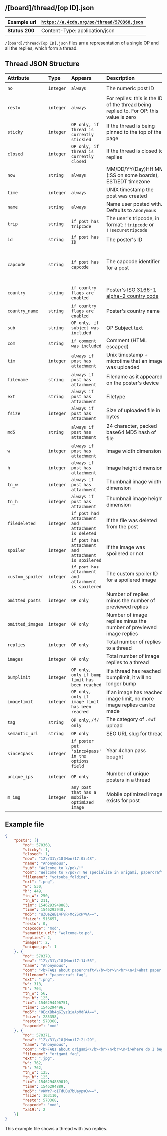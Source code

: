 ## /[board]/thread/[op ID].json ##
| **Example url** | [`https://a.4cdn.org/po/thread/570368.json`](https://a.4cdn.org/po/thread/570368.json) | 
|:----------------|:-------------------------------------|
| **Status 200**  | Content-Type: application/json |

`/[board]/thread/[op ID].json` files are a representation of a single OP and all the replies, which form a thread.

## Thread JSON Structure ##

| **Attribute**   | **Type**       | **Appears**                | **Description** | **Possible values**|
|:----------------|:---------------|:---------------------------|:----------------|:-------------------|
| `no`            | `integer`      | `always` | The numeric post ID | `any positive integer` | 
| `resto`         | `integer`      | `always` | For replies: this is the ID of the thread being replied to. For OP: this value is zero   | `0` or `Any positive integer`|
| `sticky`        | `integer`      | `OP only, if thread is currently stickied` | If the thread is being pinned to the top of the page| `1` or not set|
| `closed`        | `integer`      | `OP only, if thread is currently closed` | If the thread is closed to replies | `1` or not set|
| `now`           | `string`       | `always` | MM/DD/YY(Day)HH:MM (:SS on some boards), EST/EDT timezone | `string` |
| `time`          | `integer`      | `always` | UNIX timestamp the post was created |  `UNIX timestamp` |
| `name`          | `string`       | `always` | Name user posted with. Defaults to `Anonymous` | `any string` |
| `trip`          | `string`       | `if post has tripcode` | The user's tripcode, in format: `!tripcode` or `!!securetripcode`| `any string` |
| `id`            | `string`       | `if post has ID` | The poster's ID | `any 8 characters` |
| `capcode`       | `string`       | `if post has capcode` | The capcode identifier for a post | Not set, `mod`, `admin`, `admin_highlight`, `manager`, `developer`, `founder` |
| `country`       | `string`       | `if country flags are enabled` | Poster's [ISO 3166-1 alpha-2 country code](https://en.wikipedia.org/wiki/ISO_3166-1_alpha-2) | `2 character string` or `XX` if unknown |
| `country_name`  | `string`       | `if country flags are enabled`| Poster's country name | `Name of any country` |
| `sub`           | `string`       | `OP only, if subject was included`| OP Subject text | `any string` |
| `com`           | `string`       | `if comment was included` | Comment (HTML escaped) | `any HTML escaped string` |
| `tim`           | `integer`      | `always if post has attachment` | Unix timestamp + microtime that an image was uploaded | `integer` |
| `filename`      | `string`       | `always if post has attachment` | Filename as it appeared on the poster's device | `any string` |
| `ext`           | `string`       | `always if post has attachment` | Filetype | `.jpg`, `.png`, `.gif`, `.pdf`, `.swf`, `.webm` |
| `fsize`         | `integer`      | `always if post has attachment` | Size of uploaded file in bytes | `any integer` |
| `md5`           | `string`       | `always if post has attachment` | 24 character, packed base64 MD5 hash of file |  |
| `w`             | `integer`      | `always if post has attachment` | Image width dimension | `any integer` |
| `h`             | `integer`      | `always if post has attachment` | Image height dimension | `any integer` |
| `tn_w`          | `integer`      | `always if post has attachment` | Thumbnail image width dimension | `any integer` |
| `tn_h`          | `integer`      | `always if post has attachment` | Thumbnail image height dimension | `any integer` |
| `filedeleted`   | `integer`      | `if post had attachment and attachment is deleted` | If the file was deleted from the post | `1` or not set |
| `spoiler`       | `integer`      | `if post has attachment and attachment is spoilered` | If the image was spoilered or not | `1` or not set |
| `custom_spoiler`| `integer`      | `if post has attachment and attachment is spoilered` | The custom spoiler ID for a spoilered image | `1-10` or not set |
| `omitted_posts` | `integer`      | `OP only` | Number of replies minus the number of previewed replies | `any integer` |
| `omitted_images`| `integer`      | `OP only` | Number of image replies minus the number of previewed image replies | `any integer` |
| `replies`       | `integer`      | `OP only` | Total number of replies to a thread | `any integer` |
| `images`        | `integer`      | `OP only` | Total number of image replies to a thread | `any integer` |
| `bumplimit`     | `integer`      | `OP only, only if bump limit has been reached` | If a thread has reached bumplimit, it will no longer bump | `1` or not set |
| `imagelimit`    | `integer`      | `OP only, only if image limit has been reached` | If an image has reached image limit, no more image replies can be made  | `1` or not set |
| `tag`           | `string`       | `OP only`, `/f/ only` | The category of `.swf` upload |`Game`, `Loop`, etc..|
| `semantic_url`  | `string`       |  `OP only` | SEO URL slug for thread | `string` |
| `since4pass`    | `integer`      | `if poster put 'since4pass' in the options field` | Year 4chan pass bought | `any 4 digit year`|
| `unique_ips`    | `integer`      | `OP only` | Number of unique posters in a thread  | `any integer` | 
| `m_img`         | `integer`      | `any post that has a mobile-optimized image` | Mobile optimized image exists for post | `1` or not set |



## Example file ##

```json
{
    "posts": [{
        "no": 570368,
        "sticky": 1,
        "closed": 1,
        "now": "12\/31\/18(Mon)17:05:48",
        "name": "Anonymous",
        "sub": "Welcome to \/po\/!",
        "com": "Welcome to \/po\/! We specialize in origami, papercraft, and everything that\u2019s relevant to paper engineering. This board is also an great library of relevant PDF books and instructions, one of the best resource of its kind on the internet.<br><br>Questions and discussions of papercraft and origami are welcome. Threads for topics covered by paper engineering in general are also welcome, such as kirigami, bookbinding, printing technology, sticker making, gift boxes, greeting cards, and more.<br><br>Requesting is permitted, even encouraged if it\u2019s a good request; fulfilled requests strengthens this board\u2019s role as a repository of books and instructions. However do try to keep requests in relevant threads, if you can.<br><br>\/po\/ is a slow board! Do not needlessly bump threads.",
        "filename": "yotsuba_folding",
        "ext": ".png",
        "w": 530,
        "h": 449,
        "tn_w": 250,
        "tn_h": 211,
        "tim": 1546293948883,
        "time": 1546293948,
        "md5": "uZUeZeB14FVR+Mc2ScHvVA==",
        "fsize": 516657,
        "resto": 0,
        "capcode": "mod",
        "semantic_url": "welcome-to-po",
        "replies": 2,
        "images": 2,
        "unique_ips": 1
    }, {
        "no": 570370,
        "now": "12\/31\/18(Mon)17:14:56",
        "name": "Anonymous",
        "com": "<b>FAQs about papercraft<\/b><br>\n<br>\n<i>What paper should I use?<\/i><br>\n<br>\nSmall models can be made with light 100 to 150 gsm paper, while large ones are better with heavy 150 to 200+ gsm paper.<br>\n<br>\n<i>Where do I begin with papercraft can I find easy papercrafts?<\/i><br>\n<br>\nPapercraft also requires glue, and cutting tools. A PVA glue stick is works. A pen knife and cutting board is recommended, but otherwise scissors are okay for simple models.<br>\n<br>\nPapercraft normally involves printing and cutting out a number of nets, and and gluing tabs and pieces where appropriate to form a model.<br>\n<br>\nYou can find a variety of papercraft models on this board that may interest you. Ask for some otherwise, and be specific about what you would like. You can search online for \u2018easy papercraft templates\u2019, these links have many.<br>\n<br>\n<a href=\"http:\/\/papercraft.wikidot.com\/papercraft\">http:\/\/papercraft.wikidot.com\/paper<wbr>craft<\/a><br>\n<a href=\"http:\/\/cp.c-ij.com\/en\/categories\/CAT-ST01-0071\/top.html\">http:\/\/cp.c-ij.com\/en\/categories\/CA<wbr>T-ST01-0071\/top.html<\/a><br>\n<br>\n<i>What is Pepakura?<\/i><br>\n<br>\nPepakura Designer is a program that takes 3D models and `unfolds&#039; them to papercraft templates. Using Pepakura in conjunction with a 3D modelling software, such as Blender, you can design your own papercraft models.<br>\n<br>\n<a href=\"https:\/\/elementcrafts.wordpress.com\/2014\/04\/22\/a-complete-beginners-guide-to-papercraft-pepakura-windows-only\/\">https:\/\/elementcrafts.wordpress.com<wbr>\/2014\/04\/22\/a-complete-beginners-gu<wbr>ide-to-papercraft-pepakura-windows-<wbr>only\/<\/a><br>\n<br>\n<i>Hints and tips?<\/i>\n<br>\nGlue accurately for a model to hold well, and practice plenty.<br>\n<br>\n<a href=\"http:\/\/www.papercraftmuseum.com\/advanced-tutorial\/\">http:\/\/www.papercraftmuseum.com\/adv<wbr>anced-tutorial\/<\/a><br>",
        "filename": "papercraft faq",
        "ext": ".png",
        "w": 318,
        "h": 704,
        "tn_w": 56,
        "tn_h": 125,
        "tim": 1546294496751,
        "time": 1546294496,
        "md5": "0EqXBb4gGIyzQiaApMdFAA==",
        "fsize": 285358,
        "resto": 570368,
        "capcode": "mod"
    }, {
        "no": 570371,
        "now": "12\/31\/18(Mon)17:21:29",
        "name": "Anonymous",
        "com": "<b>FAQs about origami<\/b><br>\n<br>\n<i>Where do I begin with origami and how can I find easy models?<\/i><br>\n<br>\nTry browsing the board for guides, or other online resources listed below, for models you like and practice folding them.<br>\n<br>\nA great way to begin at origami is to participate in the Let\u2019s Fold Together threads <a href=\"https:\/\/boards.4channel.org\/po\/catalog#s=lft\"><a href=\"\/\/boards.4channel.org\/po\/catalog#s=lft\" class=\"quotelink\">&gt;&gt;&gt;\/po\/lft<\/a><\/a> - open up the PDF file and find a model you like, work on it, and discuss or post results.<br>\n<br>\n<a href=\"http:\/\/en.origami-club.com\">http:\/\/en.origami-club.com<\/a><br>\n<a href=\"https:\/\/origami.me\/diagrams\/\">https:\/\/origami.me\/diagrams\/<\/a><br>\n<a href=\"https:\/\/www.origami-resource-center.com\/free-origami-instructions.html\">https:\/\/www.origami-resource-center<wbr>.com\/free-origami-instructions.html<wbr><\/a><br>\n<a href=\"http:\/\/www.paperfolding.com\/diagrams\/\">http:\/\/www.paperfolding.com\/diagram<wbr>s\/<\/a><br>\n<br>\n<i>What paper should I use?<\/i><br>\n<br>\nIt depends on the model; for smaller models which involved 25 steps or fewer, 15 by 15 cm origami paper from a local craft store will be suitable. For larger models you will need larger or thinner paper, possibly from online shops. Boxpleated models require thin paper, such as sketching paper. Wet folded models require thicker paper, such as elephant hide.<br>\n<br>\n<a href=\"https:\/\/www.origami-shop.com\/en\/\">https:\/\/www.origami-shop.com\/en\/<\/a><br>\n<br>\n<i>Hints and tips?<\/i><br>\n<br>\nFor folding, The best advice is to always fold as cleanly as possible, and take your time. Everything else comes with experience.<br>\n<br>\n<a href=\"https:\/\/origami.me\/beginners-guide\/\">https:\/\/origami.me\/beginners-guide\/<wbr><\/a><br>\n<a href=\"https:\/\/origamiusa.org\/glossary\">https:\/\/origamiusa.org\/glossary<\/a><br>\n<br>\n<i>What are \u2018CPs\u2019?<\/i><br>\n<br>\nCrease patterns are a structural representations of origami models, shown as a schematic of lines; they are essentially origami models unfolded and laid flat. Lines on a crease pattern may be indicated by \u2018mountain\u2019 or \u2018valley\u2019 folds to show how the folds alternate. If you\u2019re particularly skilled at origami, they become useful instructions for building models. A common base fold is usually discernable, all the intermediate details can be worked on from there.<br>\n<br>\n<a href=\"https:\/\/blog.giladnaor.com\/2008\/08\/folding-from-crease-patterns.html\">https:\/\/blog.giladnaor.com\/2008\/08\/<wbr>folding-from-crease-patterns.html<\/a><br>\n<a href=\"http:\/\/www.origamiaustria.at\/articles.php?lang=2#a4\">http:\/\/www.origamiaustria.at\/articl<wbr>es.php?lang=2#a4<\/a><br>",
        "filename": "origami faq",
        "ext": ".jpg",
        "w": 762,
        "h": 762,
        "tn_w": 125,
        "tn_h": 125,
        "tim": 1546294889019,
        "time": 1546294889,
        "md5": "vKWr7+oITdUBu7bUaypuCw==",
        "fsize": 163110,
        "resto": 570368,
        "capcode": "mod",
        "xa19l": 2
    }]
}
```
This example file shows a thread with two replies.
